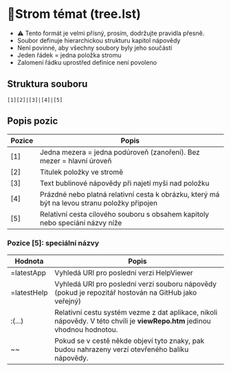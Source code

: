 # 📖Strom témat (tree.lst)

- ⚠️ Tento formát je velmi přísný, prosím, dodržujte pravidla přesně.
- Soubor definuje hierarchickou strukturu kapitol nápovědy
- Není povinné, aby všechny soubory byly jeho součástí
- Jeden řádek = jedna položka stromu
- Zalomení řádku uprostřed definice není povoleno

## Struktura souboru

```
[1][2]|[3]|[4]|[5]
```

## Popis pozic

| Pozice | Popis |
|---|---|
| [1] | Jedna mezera = jedna podúroveň (zanoření). Bez mezer = hlavní úroveň |
| [2] | Titulek položky ve stromě |
| [3] | Text bublinové nápovědy při najetí myši nad položku |
| [4] | Prázdné nebo platná relativní cesta k obrázku, který má být na levou stranu položky připojen |
| [5] | Relativní cesta cílového souboru s obsahem kapitoly nebo speciání názvy níže |

### Pozice [5]: speciální názvy

| Hodnota | Popis |
|---|---|
| =latestApp | Vyhledá URI pro poslední verzi HelpViewer |
| =latestHelp | Vyhledá URI pro poslední verzi souboru nápovědy (pokud je repozitář hostován na GitHub jako veřejný) |
| :(...) | Relativní cestu systém vezme z dat aplikace, nikoli nápovědy. V této chvíli je **viewRepo.htm** jedinou vhodnou hodnotou. |
| ~~ | Pokud se v cestě někde objeví tyto znaky, pak budou nahrazeny verzí otevřeného balíku nápovědy. |
